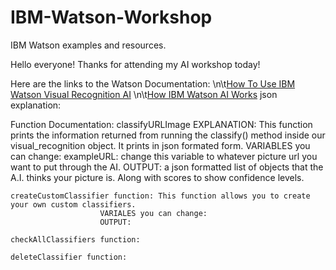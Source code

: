 # IBM-Watson-Workshop
IBM Watson examples and resources.

Hello everyone! Thanks for attending my AI workshop today!

Here are the links to the Watson Documentation:
	\n\t[How To Use IBM Watson Visual Recognition AI](https://www.ibm.com/watson/developercloud/visual-recognition/api/v3/?python#introduction)
	\n\t[How IBM Watson AI Works](https://console.bluemix.net/docs/services/visual-recognition/customizing.html#structure)
	json explanation: 

Function Documentation:
	classifyURLImage EXPLANATION: This function prints the information returned from running the classify() method inside our visual_recognition
								object. It prints in json formated form.
						VARIABLES you can change:
							exampleURL: change this variable to whatever picture url you want to put through the AI.
						OUTPUT: a json formatted list of objects that the A.I. thinks your picture is. Along with scores to show confidence levels.

	createCustomClassifier function: This function allows you to create your own custom classifiers.
						VARIALES you can change:
						OUTPUT: 

	checkAllClassifiers function: 

	deleteClassifier function:
